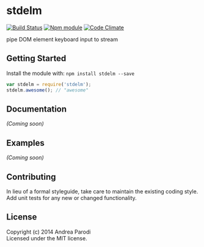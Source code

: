 # stdelm
[![Build Status](https://secure.travis-ci.org/parroit/stdelm.png?branch=master)](http://travis-ci.org/parroit/stdelm)  [![Npm module](https://badge.fury.io/js/stdelm.png)](https://npmjs.org/package/stdelm) [![Code Climate](https://codeclimate.com/github/parroit/stdelm.png)](https://codeclimate.com/github/parroit/stdelm)

pipe DOM element keyboard input to stream

## Getting Started
Install the module with: `npm install stdelm --save`

```javascript
var stdelm = require('stdelm');
stdelm.awesome(); // "awesome"
```

## Documentation
_(Coming soon)_

## Examples
_(Coming soon)_

## Contributing
In lieu of a formal styleguide, take care to maintain the existing coding style.
Add unit tests for any new or changed functionality.


## License
Copyright (c) 2014 Andrea Parodi  
Licensed under the MIT license.
